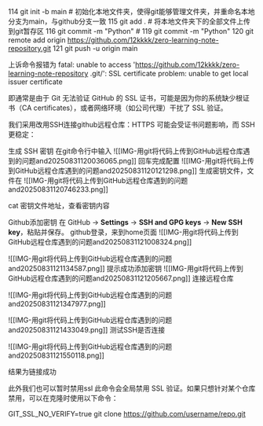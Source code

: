 
  114  git init -b main    # 初始化本地文件夹，使得git能够管理文件夹，并重命名本地分支为main，与github分支一致
  115  git add .    # 将本地文件夹下的全部文件上传到git暂存区
  116  git commit -m "Python"   #
  119  git commit -m "Python"
  120  git remote add origin https://github.com/12kkkk/zero-learning-note-repository.git
  121  git push -u origin main

上诉命令报错为
fatal: unable to access 'https://github.com/12kkkk/zero-learning-note-repository
.git/': SSL certificate problem: unable to get local issuer certificate

即通常是由于 Git 无法验证 GitHub 的 SSL 证书，可能是因为你的系统缺少根证书（CA certificates），或者网络环境（如公司代理）干扰了 SSL 验证。

我们采用改用SSH连接github远程仓库：HTTPS 可能会受证书问题影响，而 SSH 更稳定：

生成 SSH 密钥​​
在git命令行中输入
![[IMG-用git将代码上传到GitHub远程仓库遇到的问题and20250831120036065.png]]
回车完成配置
![[IMG-用git将代码上传到GitHub远程仓库遇到的问题and20250831120121298.png]]
生成密钥文件，文件在
![[IMG-用git将代码上传到GitHub远程仓库遇到的问题and20250831120746233.png]]

cat 密钥文件地址，查看密钥内容

Github添加密钥
在 GitHub → ​**​Settings​**​ → ​**​SSH and GPG keys​**​ → ​**​New SSH key​**​，粘贴并保存。
github登录，来到home页面
![[IMG-用git将代码上传到GitHub远程仓库遇到的问题and20250831121008324.png]]

![[IMG-用git将代码上传到GitHub远程仓库遇到的问题and20250831121134587.png]]
提示成功添加密钥
![[IMG-用git将代码上传到GitHub远程仓库遇到的问题and20250831121205667.png]]
连接远程仓库

![[IMG-用git将代码上传到GitHub远程仓库遇到的问题and20250831121347977.png]]

![[IMG-用git将代码上传到GitHub远程仓库遇到的问题and20250831121433049.png]]
测试SSH是否连接

![[IMG-用git将代码上传到GitHub远程仓库遇到的问题and20250831121550118.png]]

结果为链接成功

此外我们也可以暂时禁用ssl
此命令会全局禁用 SSL 验证。如果只想针对某个仓库禁用，可以在克隆时使用以下命令：

GIT_SSL_NO_VERIFY=true git clone https://github.com/username/repo.git